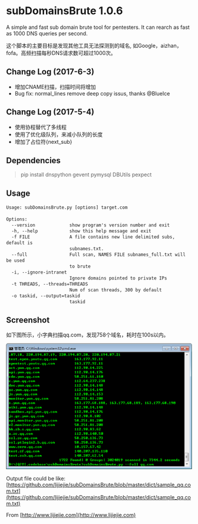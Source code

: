 subDomainsBrute 1.0.6
======

A simple and fast sub domain brute tool for pentesters. It can rearch as fast as 1000 DNS queries per second.

这个脚本的主要目标是发现其他工具无法探测到的域名, 如Google，aizhan，fofa。高频扫描每秒DNS请求数可超过1000次。

## Change Log (2017-6-3) ##
* 增加CNAME扫描，扫描时间将增加
* Bug fix: normal_lines remove deep copy issus, thanks @BlueIce


## Change Log (2017-5-4) ##
* 使用协程替代了多线程
* 使用了优化级队列，来减小队列的长度
* 增加了占位符{next_sub}


## Dependencies ##
> pip install dnspython gevent pymysql DBUtils pexpect


## Usage ##

	Usage: subDomainsBrute.py [options] target.com
	
	Options:
	  --version             show program's version number and exit
	  -h, --help            show this help message and exit
	  -f FILE               A file contains new line delimited subs, default is
	                        subnames.txt.
	  --full                Full scan, NAMES FILE subnames_full.txt will be used
	                        to brute
	  -i, --ignore-intranet
	                        Ignore domains pointed to private IPs
	  -t THREADS, --threads=THREADS
	                        Num of scan threads, 300 by default
	  -o taskid, --output=taskid
	                        taskid


## Screenshot ##

如下图所示，小字典扫描qq.com，发现758个域名，耗时在100s以内。

![screenshot](screenshot.png)

Output file could be like: [https://github.com/lijiejie/subDomainsBrute/blob/master/dict/sample_qq.com.txt](https://github.com/lijiejie/subDomainsBrute/blob/master/dict/sample_qq.com.txt)

From [http://www.lijiejie.com](http://www.lijiejie.com)